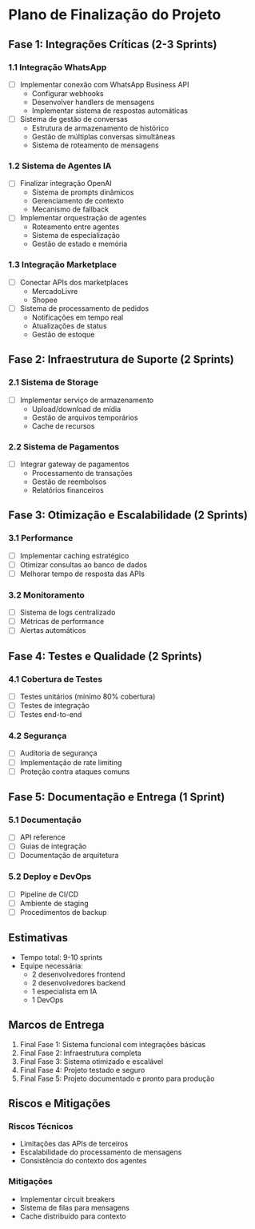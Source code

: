 # Plano de Finalização do Projeto

## Fase 1: Integrações Críticas (2-3 Sprints)

### 1.1 Integração WhatsApp
- [ ] Implementar conexão com WhatsApp Business API
  - Configurar webhooks
  - Desenvolver handlers de mensagens
  - Implementar sistema de respostas automáticas
- [ ] Sistema de gestão de conversas
  - Estrutura de armazenamento de histórico
  - Gestão de múltiplas conversas simultâneas
  - Sistema de roteamento de mensagens

### 1.2 Sistema de Agentes IA
- [ ] Finalizar integração OpenAI
  - Sistema de prompts dinâmicos
  - Gerenciamento de contexto
  - Mecanismo de fallback
- [ ] Implementar orquestração de agentes
  - Roteamento entre agentes
  - Sistema de especialização
  - Gestão de estado e memória

### 1.3 Integração Marketplace
- [ ] Conectar APIs dos marketplaces
  - MercadoLivre
  - Shopee
- [ ] Sistema de processamento de pedidos
  - Notificações em tempo real
  - Atualizações de status
  - Gestão de estoque

## Fase 2: Infraestrutura de Suporte (2 Sprints)

### 2.1 Sistema de Storage
- [ ] Implementar serviço de armazenamento
  - Upload/download de mídia
  - Gestão de arquivos temporários
  - Cache de recursos

### 2.2 Sistema de Pagamentos
- [ ] Integrar gateway de pagamentos
  - Processamento de transações
  - Gestão de reembolsos
  - Relatórios financeiros

## Fase 3: Otimização e Escalabilidade (2 Sprints)

### 3.1 Performance
- [ ] Implementar caching estratégico
- [ ] Otimizar consultas ao banco de dados
- [ ] Melhorar tempo de resposta das APIs

### 3.2 Monitoramento
- [ ] Sistema de logs centralizado
- [ ] Métricas de performance
- [ ] Alertas automáticos

## Fase 4: Testes e Qualidade (2 Sprints)

### 4.1 Cobertura de Testes
- [ ] Testes unitários (mínimo 80% cobertura)
- [ ] Testes de integração
- [ ] Testes end-to-end

### 4.2 Segurança
- [ ] Auditoria de segurança
- [ ] Implementação de rate limiting
- [ ] Proteção contra ataques comuns

## Fase 5: Documentação e Entrega (1 Sprint)

### 5.1 Documentação
- [ ] API reference
- [ ] Guias de integração
- [ ] Documentação de arquitetura

### 5.2 Deploy e DevOps
- [ ] Pipeline de CI/CD
- [ ] Ambiente de staging
- [ ] Procedimentos de backup

## Estimativas

- Tempo total: 9-10 sprints
- Equipe necessária:
  - 2 desenvolvedores frontend
  - 2 desenvolvedores backend
  - 1 especialista em IA
  - 1 DevOps

## Marcos de Entrega

1. Final Fase 1: Sistema funcional com integrações básicas
2. Final Fase 2: Infraestrutura completa
3. Final Fase 3: Sistema otimizado e escalável
4. Final Fase 4: Projeto testado e seguro
5. Final Fase 5: Projeto documentado e pronto para produção

## Riscos e Mitigações

### Riscos Técnicos
- Limitações das APIs de terceiros
- Escalabilidade do processamento de mensagens
- Consistência do contexto dos agentes

### Mitigações
- Implementar circuit breakers
- Sistema de filas para mensagens
- Cache distribuído para contexto